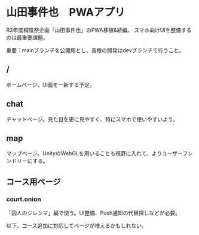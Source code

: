 # 山田事件也　PWAアプリ

R3年度桐陰祭企画「山田事件也」のPWA移植&続編。
スマホ向けUIを整備するのは最重要課題。

重要：mainブランチを公開用とし、普段の開発はdevブランチで行うこと。

## /

ホームページ。UI面を一新する予定。


## chat

チャットページ。見た目を更に見やすく、特にスマホで使いやすいよう。

## map

マップページ。UnityのWebGLを用いることも視野に入れて、よりユーザーフレンドリーにする。


## コース用ページ
### court.onion

「囚人のジレンマ」編で使う。UI整備、Push通知の代替探しなどが必要。

以下、コース追加に対応してページが増えるかもしれない。
